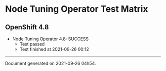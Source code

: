 
Node Tuning Operator Test Matrix
================================

OpenShift 4.8
-------------


* Node Tuning Operator 4.8: SUCCESS
  - Test passed
  - Test finished at 2021-09-26 00:12


---
Document generated on 2021-09-26 04h54.
